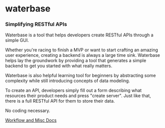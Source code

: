 waterbase
=============

### Simplifying RESTful APIs

Waterbase is a tool that helps developers create RESTful APIs through a simple GUI.

Whether you're racing to finish a MVP or want to start crafting an amazing user experience, creating a backend is always a large time sink. Waterbase helps lay the groundwork by providing a tool that generates a simple backend to get you started with what really matters. 

Waterbase is also helpful learning tool for beginners by abstracting some complexity while still introducing concepts of data modeling. 

To create an API, developers simply fill out a form describing what resources their product needs and press "create server". Just like that, there is a full RESTful API for them to store their data. 

No coding necessary.


[Workflow and Misc Docs](https://github.com/waterbase/documents/wiki)

